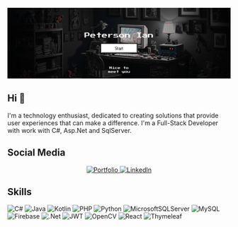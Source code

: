 ![Banner](banner.png)

## Hi 👋
I'm a technology enthusiast, dedicated to creating solutions that provide user experiences that can make a difference. I'm a Full-Stack Developer with work with C#, Asp.Net and SqlServer.

## Social Media

<p align="center">
  <a href="https://peterson-ian.github.io/my-portfolio/">
    <img src="https://img.shields.io/badge/my_portfolio-000?style=for-the-badge&logo=ko-fi&logoColor=white" alt="Portfolio" />
  </a>
  <a href="https://www.linkedin.com/in/peterson-ian">
    <img src="https://img.shields.io/badge/linkedin-0A66C2?style=for-the-badge&logo=linkedin&logoColor=white" alt="LinkedIn" />
  </a>
</p>

## Skills

![C#](https://img.shields.io/badge/c%23-%23239120.svg?style=for-the-badge&logo=csharp&logoColor=white)
![Java](https://img.shields.io/badge/java-%23ED8B00.svg?style=for-the-badge&logo=openjdk&logoColor=white)
![Kotlin](https://img.shields.io/badge/kotlin-%237F52FF.svg?style=for-the-badge&logo=kotlin&logoColor=white)
![PHP](https://img.shields.io/badge/php-%23777BB4.svg?style=for-the-badge&logo=php&logoColor=white)
![Python](https://img.shields.io/badge/python-3670A0?style=for-the-badge&logo=python&logoColor=ffdd54)
![MicrosoftSQLServer](https://img.shields.io/badge/Microsoft%20SQL%20Server-CC2927?style=for-the-badge&logo=microsoft%20sql%20server&logoColor=white)
![MySQL](https://img.shields.io/badge/mysql-4479A1.svg?style=for-the-badge&logo=mysql&logoColor=white)
![Firebase](https://img.shields.io/badge/firebase-a08021?style=for-the-badge&logo=firebase&logoColor=ffcd34)
![.Net](https://img.shields.io/badge/.NET-5C2D91?style=for-the-badge&logo=.net&logoColor=white)
![JWT](https://img.shields.io/badge/JWT-black?style=for-the-badge&logo=JSON%20web%20tokens)
![OpenCV](https://img.shields.io/badge/opencv-%23white.svg?style=for-the-badge&logo=opencv&logoColor=white)
![React](https://img.shields.io/badge/react-%2320232a.svg?style=for-the-badge&logo=react&logoColor=%2361DAFB)
![Thymeleaf](https://img.shields.io/badge/Thymeleaf-%23005C0F.svg?style=for-the-badge&logo=Thymeleaf&logoColor=white)
